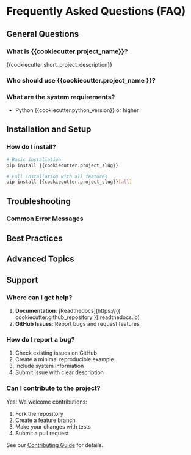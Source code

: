 # Frequently Asked Questions (FAQ)

## General Questions

### What is {{cookiecutter.project_name}}?

{{cookiecutter.short_project_description}}

### Who should use {{cookiecutter.project_name }}?


### What are the system requirements?

- Python {{cookiecutter.python_version}} or higher


## Installation and Setup

### How do I install?

```bash
# Basic installation
pip install {{cookiecutter.project_slug}}

# Full installation with all features
pip install {{cookiecutter.project_slug}}[all]
```

## Troubleshooting

### Common Error Messages

## Best Practices

## Advanced Topics

## Support

### Where can I get help?

1. **Documentation**: [Readthedocs](https://{{ cookiecutter.github_repository }}.readthedocs.io)
2. **GitHub Issues**: Report bugs and request features


### How do I report a bug?

1. Check existing issues on GitHub
2. Create a minimal reproducible example
3. Include system information
4. Submit issue with clear description

### Can I contribute to the project?

Yes! We welcome contributions:
1. Fork the repository
2. Create a feature branch
3. Make your changes with tests
4. Submit a pull request

See our [Contributing Guide](contributing.md) for details.